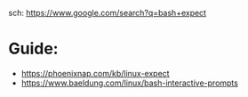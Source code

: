 sch: https://www.google.com/search?q=bash+expect

# Guide:
- https://phoenixnap.com/kb/linux-expect
- https://www.baeldung.com/linux/bash-interactive-prompts
